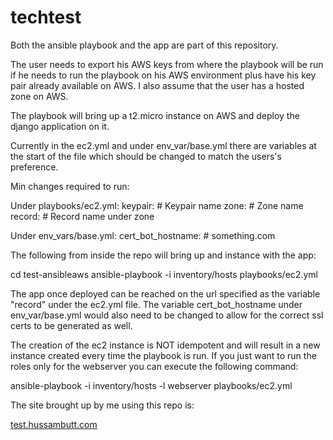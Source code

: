# techtest

Both the ansible playbook and the app are part of this repository.

The user needs to export his AWS keys from where the playbook will be run if he needs to run the playbook on his AWS
environment plus have his key pair already available on AWS. I also assume that the user has a hosted zone on AWS.

The playbook will bring up a t2.micro instance on AWS and deploy the django application on it.

Currently in the ec2.yml and under env_var/base.yml there are variables at the start of the file which should be changed
to match the users's preference.

Min changes required to run:

Under playbooks/ec2.yml:
      keypair: # Keypair name
      zone: # Zone name
      record: # Record name under zone

Under env_vars/base.yml:
    cert_bot_hostname: # something.com

The following from inside the repo will bring up and instance with the app:

cd test-ansibleaws
ansible-playbook -i inventory/hosts playbooks/ec2.yml

The app once deployed can be reached on the url specified as the variable "record" under the ec2.yml file. The variable
cert_bot_hostname under env_var/base.yml would also need to be changed to allow for the correct ssl certs to be
generated as well.

The creation of the ec2 instance is NOT idempotent and will result in a new instance created every time the playbook is
run. If you just want to run the roles only for the webserver you can execute the following command:

ansible-playbook -i inventory/hosts -l webserver  playbooks/ec2.yml

The site brought up by me using this repo is:

[test.hussambutt.com
]()
